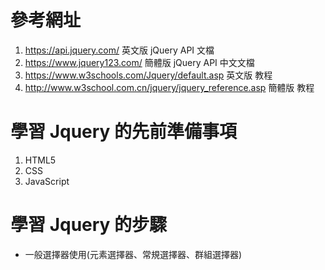 # 參考網址
1. https://api.jquery.com/     英文版 jQuery API 文檔
2. https://www.jquery123.com/  簡體版 jQuery API 中文文檔
3. https://www.w3schools.com/Jquery/default.asp 英文版 教程
4. http://www.w3school.com.cn/jquery/jquery_reference.asp 簡體版 教程

# 學習 Jquery 的先前準備事項
1. HTML5
2. CSS
3. JavaScript


# 學習 Jquery 的步驟
- 一般選擇器使用(元素選擇器、常規選擇器、群組選擇器)



